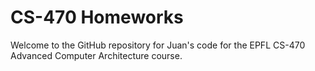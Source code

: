 # CS-470 Homeworks

Welcome to the GitHub repository for Juan's code for the EPFL CS-470 Advanced Computer Architecture course.



